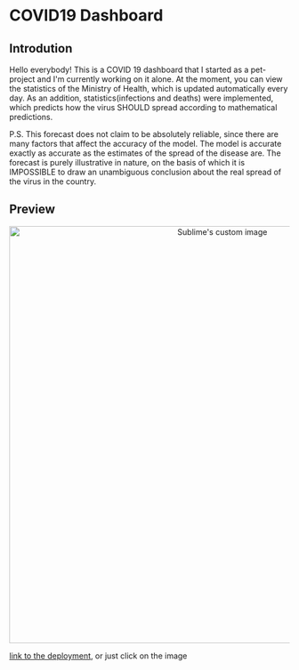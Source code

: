 # COVID19 Dashboard

## Introdution 
Hello everybody! This is a COVID 19 dashboard that I started as a pet-project and I'm currently working on it alone.
At the moment, you can view the statistics of the Ministry of Health, which is updated automatically every day. As an addition, statistics(infections and deaths) were implemented, which predicts how the virus SHOULD spread according to mathematical predictions.

P.S. This forecast does not claim to be absolutely reliable, since there are many factors that affect the accuracy of the model. The model is accurate exactly as accurate as the estimates of the spread of the disease are. The forecast is purely illustrative in nature, on the basis of which it is IMPOSSIBLE to draw an unambiguous conclusion about the real spread of the virus in the country.


## Preview

<p align="center">
  <a href="https://github.com/svitbka/covid19" target="_blank">
    <img src="https://media.giphy.com/media/erd6Jfxey0rBWhPeKh/giphy.gif" alt="Sublime's custom image" width="750px"/>
  </a>
</p>

<a href="https://github.com/svitbka/covid19" target="_blank">link to the deployment</a>, or just click on the image
